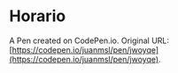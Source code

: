 # Horario

A Pen created on CodePen.io. Original URL: [https://codepen.io/juanmsl/pen/jwoyqe](https://codepen.io/juanmsl/pen/jwoyqe).

